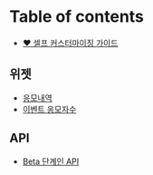 # Table of contents

* [❤ 셀프 커스터마이징 가이드](README.md)

## 위젯 <a href="#widget" id="widget"></a>

* [응모내역](widget/raffle\_list.md)
* [이벤트 응모자수](widget/raffle\_count.md)

## API

* [Beta 단계인 API](api/raffle\_list.md)
